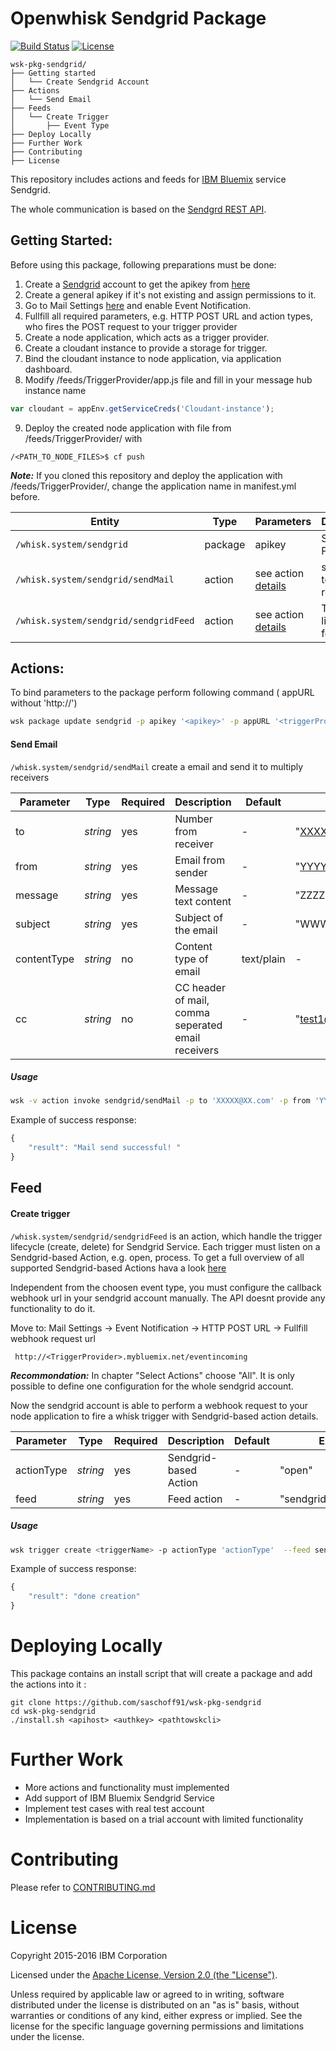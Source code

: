 Openwhisk Sendgrid Package
============================
[![Build Status](https://travis-ci.org/saschoff91/wsk-pkg-sendgrid.svg?branch=master)](https://travis-ci.org/saschoff91/wsk-pkg-sendgrid)
[![License](https://img.shields.io/badge/license-Apache--2.0-blue.svg)](http://www.apache.org/licenses/LICENSE-2.0)
```
wsk-pkg-sendgrid/
├── Getting started
│   └── Create Sendgrid Account
├── Actions
│   └── Send Email
├── Feeds
│   └── Create Trigger
│       ├── Event Type
├── Deploy Locally
├── Further Work
├── Contributing
├── License 
```

This repository includes actions and feeds for [IBM Bluemix](http://www.ibm.com/cloud-computing/bluemix/) service Sendgrid. 

The whole communication is based on the [Sendgrd REST API](https://sendgrid.com/docs/API_Reference/index.html).

## Getting Started:
Before using this package, following preparations must be done:
  1. Create a [Sendgrid](sendgrid.com) account to get the apikey from [here](https://app.sendgrid.com/settings/api_keys)
  2. Create a general apikey if it's not existing and assign permissions to it.
  3. Go to Mail Settings [here](https://app.sendgrid.com/settings/mail_settings) and enable Event Notification.
  4. Fullfill all required parameters, e.g. HTTP POST URL and action types, who fires the POST request to your trigger provider
  5. Create a node application, which acts as a trigger provider.
  6. Create a cloudant instance to provide a storage for trigger.
  7. Bind the cloudant instance to node application, via application dashboard.
  8. Modify /feeds/TriggerProvider/app.js file and fill in your message hub instance name

``` javascript
var cloudant = appEnv.getServiceCreds('Cloudant-instance');
``` 
  9. Deploy the created node application with file from /feeds/TriggerProvider/ with 
``` 
/<PATH_TO_NODE_FILES>$ cf push
```
  ***Note:*** If you cloned this repository and deploy the application with /feeds/TriggerProvider/, change the application name in manifest.yml before. 

| Entity | Type | Parameters | Description |
| --- | --- | --- | --- |
| `/whisk.system/sendgrid` | package | apikey | Sendgrid Package |
| `/whisk.system/sendgrid/sendMail` | action | see action [details](https://github.com/saschoff91/wsk-pkg-sendgrid/blob/master/actions/sendMail.js) | send mail to multiply receiver |
| `/whisk.system/sendgrid/sendgridFeed` | action | see action [details](https://github.com/saschoff91/wsk-pkg-sendgrid/blob/master/feeds/sendgridFeed.js) |Trigger lifecycle feed |



## Actions:
To bind parameters to the package perform following command ( appURL without 'http://')
```bash
wsk package update sendgrid -p apikey '<apikey>' -p appURL '<triggerProvider>'
```

#### Send Email 
`/whisk.system/sendgrid/sendMail` create a email and send it to multiply receivers

| **Parameter** | **Type** | **Required** | **Description** | **Default** | **Example** |
| ------------- | ---- | -------- | ------------ | ------- |------- |
| to | *string* | yes |  Number from receiver | - | "XXXXX@XX.com" |
| from | *string* | yes |  Email from sender | - | "YYYYY@YY.com" |
| message | *string* | yes |  Message text content  | - | "ZZZZZ" |
| subject | *string* | yes |  Subject of the email | - | "WWWWW" |
| contentType | *string* | no |  Content type of email | text/plain | - |
| cc | *string* | no |  CC header of mail, comma seperated email receivers| - | "test1@example.com,test2@example.com" |

##### Usage

```bash
wsk -v action invoke sendgrid/sendMail -p to 'XXXXX@XX.com' -p from 'YYYYY@YY.com' -p subject 'WWWWW' -p message 'ZZZZZ' -p  cc 'test1@example.com,test2@example.com'
```

Example of success response:
```javascript
{
    "result": "Mail send successful! "
}
```
## Feed
#### Create trigger
`/whisk.system/sendgrid/sendgridFeed` is an action, which handle the trigger lifecycle (create, delete) for Sendgrid Service.
Each trigger must listen on a Sendgrid-based Action, e.g. open, process.
To get a full overview of all supported Sendgrid-based Actions hava a look [here](https://sendgrid.com/docs/API_Reference/Webhooks/event.html)

Independent from the choosen event type, you must configure the callback webhook url in your sendgrid account manually.
The API doesnt provide any functionality to do it.

Move to: Mail Settings -> Event Notification -> HTTP POST URL -> Fullfill webhook request url 
```text
 http://<TriggerProvider>.mybluemix.net/eventincoming
```

  ***Recommondation:*** In chapter "Select Actions" choose "All". It is only possible to define one configuration for the whole sendgrid account.  
 
Now the sendgrid account is able to perform a webhook request to your node application to fire a whisk trigger with Sendgrid-based action details.

| **Parameter** | **Type** | **Required** | **Description** | **Default** | **Example** |
| ------------- | ---- | -------- | ------------ | ------- |------- |
| actionType | *string* | yes |  Sendgrid-based Action | - | "open" |
| feed | *string* | yes |  Feed action | - | "sendgrid/sendgridFeed" |

##### Usage
```bash
wsk trigger create <triggerName> -p actionType 'actionType'  --feed sendgrid/sendgridFeed
```

Example of success response:
```javascript
{
    "result": "done creation"
}

```


# Deploying Locally
This package contains an install script that will create a package and add the actions into it :
```shell
git clone https://github.com/saschoff91/wsk-pkg-sendgrid
cd wsk-pkg-sendgrid
./install.sh <apihost> <authkey> <pathtowskcli>
```

# Further Work
* More actions and functionality must implemented
* Add support of IBM Bluemix Sendgrid Service 
* Implement test cases with real test account
* Implementation is based on a trial account with limited functionality

# Contributing
Please refer to [CONTRIBUTING.md](CONTRIBUTING.md)

# License
Copyright 2015-2016 IBM Corporation

Licensed under the [Apache License, Version 2.0 (the "License")](http://www.apache.org/licenses/LICENSE-2.0.html).

Unless required by applicable law or agreed to in writing, software distributed under the license is distributed on an "as is" basis, without warranties or conditions of any kind, either express or implied. See the license for the specific language governing permissions and limitations under the license.
